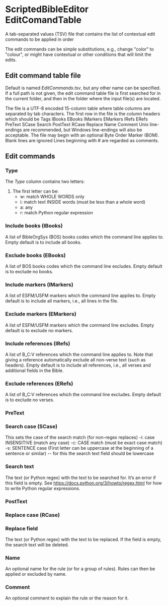 # ScriptedBibleEditor EditComandTable

A tab-separated values (TSV) file that contains the list
of contextual edit commands to be applied in order

The edit commands can be simple substitutions, e.g., change "color" to "colour",
or might have contextual or other conditions that will limit the edits.

## Edit command table file

Default is named _EditCommands.tsv_, but any other name can be specified.
If a full path is not given, the edit command table file is first searched for in the current folder,
and then in the folder where the input file(s) are located.

The file is a UTF-8 encoded 15-column table where table columns are separated by tab characters.
The first row in the file is the column headers which should be
    Tags	IBooks	EBooks	IMarkers	EMarkers	IRefs	ERefs	PreText	SCase	Search	PostText	RCase	Replace	Name	Comment
Unix line-endings are recommended, but Windows line-endings will also be acceptable.
The file may begin with an optional Byte Order Marker (BOM).
Blank lines are ignored
Lines beginning with # are regarded as comments.

## Edit commands

### Type

The _Type_ column contains two letters:

1. The first letter can be:
    - w: match WHOLE WORDS only
    - i: match text INSIDE words (must be less than a whole word)
    - a: any
    - r: match Python regular expression

### Include books (IBooks)

A list of BibleOrgSys (BOS) books codes which the command line applies to.
Empty default is to include all books.

### Exclude books (EBooks)

A list of BOS books codes which the command line excludes.
Empty default is to exclude no books.

### Include markers (IMarkers)

A list of ESFM/USFM markers which the command line applies to.
Empty default is to include all markers, i.e., all lines in the file.

### Exclude markers (EMarkers)

A list of ESFM/USFM markers which the command line excludes.
Empty default is to exclude no markers.

### Include references (IRefs)

A list of B_C:V references which the command line applies to.
Note that giving a reference automatically exclude all non-verse text (such as headers).
Empty default is to include all references, i.e., all verses and additional fields in the Bible.

### Exclude references (ERefs)

A list of B_C:V references which the command line excludes.
Empty default is to exclude no verses.

### PreText

### Search case (SCase)

This sets the case of the search match (for non-regex replaces)
    -i: case INSENSITIVE (match any case)
    -c: CASE match (must be exact case match)
    -s: SENTENCE case (First letter can be uppercase at the beginning of a sentence or similar) -- for this the search text field should be lowercase

### Search text

The text (or Python regex) with the text to be searched for.
It’s an error if this field is empty.
See https://docs.python.org/3/howto/regex.html for how to write Python regular expressions.

### PostText

### Replace case (RCase)

### Replace field

The text (or Python regex) with the text to be replaced.
If the field is empty, the search text will be deleted.

### Name

An optional name for the rule (or for a group of rules).
Rules can then be applied or excluded by name.

### Comment

An optional comment to explain the rule or the reason for it.